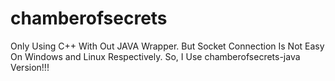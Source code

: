 # chamberofsecrets
Only Using C++ With Out JAVA Wrapper.
But Socket Connection Is Not Easy On Windows and Linux Respectively.
So, I Use chamberofsecrets-java Version!!!
